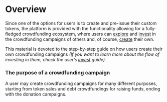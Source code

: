 # Overview

Since one of the options for users is to create and pre-issue their custom tokens, the platform is provided with the functionality allowing for a fully-fledged crowdfunding ecosystem, where users can [explore](../invest/explore-crowdfunding-campaigns.md) and [invest](../invest/invest-in-crowdfunding-campaigns.md) in the crowdfunding campaigns of others and, of course, [create](crowdfunding-campaign-creation.md) their own.

This material is devoted to the step-by-step guide on how users create their own crowdfunding campaigns _\(If you want to learn more about the flow of investing in them, check the user’s_ [_invest_](../invest/overview.md) _guide\)._

### The purpose of a crowdfunding campaign <a id="the-purpose-of-a-crowdfunding-campaign"></a>

A user may create crowdfunding campaigns for many different purposes, starting from token sales and debt crowdfundings for raising funds, ending with the donation campaigns.

